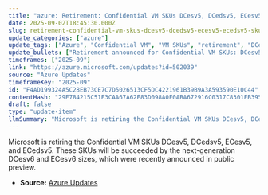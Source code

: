 ```yaml
---
title: "azure: Retirement: Confidential VM SKUs DCesv5, DCedsv5, ECesv5, ECedsv5 SKUs"
date: 2025-09-02T18:45:30.000Z
slug: retirement-confidential-vm-skus-dcesv5-dcedsv5-ecesv5-ecedsv5-skus
update_categories: ["azure"]
update_tags: ["Azure", "Confidential VM", "VM SKUs", "retirement", "DCesv6", "ECesv6", "update"]
update_bullets: ["Retirement announced for Confidential VM SKUs: DCesv5, DCedsv5, ECesv5, ECedsv5.", "Successor SKUs are DCesv6 and ECesv6.", "Microsoft recently announced the public preview of the next-generation Confidential VM sizes (DCesv6/ECesv6).", "Customers using the retiring SKUs should plan to move to the v6 SKUs when ready."]
timeframes: ["2025-09"]
link: "https://azure.microsoft.com/updates?id=502039"
source: "Azure Updates"
timeframeKey: "2025-09"
id: "F4AD199324A5C28EB73CE7C7D5026513CF5DC4221961B39B9A3A593590E10C44"
contentHash: "29E784215C51E3CAA67A62E83D098A0F0ABA672916C0317C8301FB3952C6D9E3"
draft: false
type: "update-item"
llmSummary: "Microsoft is retiring the Confidential VM SKUs DCesv5, DCedsv5, ECesv5, and ECedsv5. These SKUs will be succeeded by the next-generation DCesv6 and ECesv6 sizes, which were recently announced in public preview."
---
```


Microsoft is retiring the Confidential VM SKUs DCesv5, DCedsv5, ECesv5, and ECedsv5. These SKUs will be succeeded by the next-generation DCesv6 and ECesv6 sizes, which were recently announced in public preview.

- **Source:** [Azure Updates](https://azure.microsoft.com/updates?id=502039)

